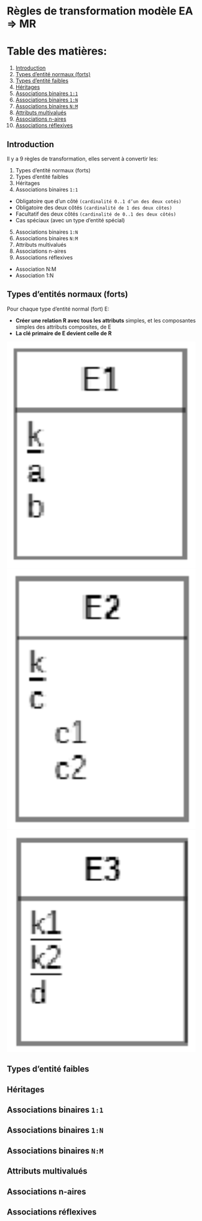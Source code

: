 # Règles de transformation modèle EA => MR

# Table des matières:
1. [Introduction](#1)
2. [Types d’entité normaux (forts)](#2)
3. [Types d’entité faibles](#3)
4. [Héritages](#4)
5. [Associations binaires `1:1`](#5)
6. [Associations binaires `1:N`](#6)
7. [Associations binaires `N:M`](#7)
8. [Attributs multivalués](#8)
9. [Associations n-aires](#9)
10. [Associations réflexives](#10)


## Introduction <a name="1"></a>
Il y a 9 règles de transformation, elles servent à convertir les:

1. Types d’entité normaux (forts)
2. Types d’entité faibles
3. Héritages
4. Associations binaires `1:1`
  - Obligatoire que d’un côté `(cardinalité 0..1 d’un des deux cotés)`
  - Obligatoire des deux côtés `(cardinalité de 1 des deux côtes)`
  - Facultatif des deux côtés `(cardinalité de 0..1 des deux côtés)`
  - Cas spéciaux (avec un type d’entité spécial)
5. Associations binaires `1:N`
6. Associations binaires `N:M`
7. Attributs multivalués
8. Associations n-aires
9. Associations réflexives
  - Association N:M
  - Association 1:N


## Types d’entités normaux (forts) <a name="2"></a>
Pour chaque type d’entité normal (fort) E:
- **Créer une relation R avec tous les attributs** simples, et les composantes simples des attributs composites, de E
- **La clé primaire de E devient celle de R**

<img src="/BDR/images/CasSimple.PNG" width="700"/>
<img src="/BDR/images/AttributComposite.PNG" width="700"/>
<img src="/BDR/images/PlusUnAttribut.PNG" width="700"/>



## Types d’entité faibles <a name="3"></a>
## Héritages <a name="4"></a>
## Associations binaires `1:1` <a name="5"></a>
## Associations binaires `1:N` <a name="6"></a>
## Associations binaires `N:M` <a name="7"></a>
## Attributs multivalués <a name="8"></a>
## Associations n-aires <a name="9"></a>
## Associations réflexives <a name="10"></a>

